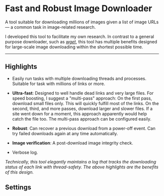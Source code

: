 # Fast and Robust Image Downloader
A tool suitable for downloading millions of images given a list of image URLs — a common task in image-related research.

I developed this tool to facilitate my own research. In contrast to a general purpose downloader, such as *[wget](https://www.gnu.org/software/wget/)*, this tool has multiple benefits designed for large-scale image downloading within the shortest possible time.

-----------------------------------

## Highlights

- Easily run tasks with multiple downloading threads and processes. Suitable for task with millions of links or more.

- **Ultra-fast**: Designed to well handle dead links and very large files. For speed boosting, I suggest a "multi-pass" approach: On the first pass, download small files only. This will quickly fulfill most of the links. On the second, third, and more passes, download larger and slower files. If a site went down for a moment, this approach apparently would help catch the file too. The multi-pass approach can be configured easily.

- **Robust**: Can recover a previous download from a power-off event. Can try failed downloads again at any time automatically.

- **Image verification**: A post-download image integrity check.

- Verbose log.

*Technically, this tool elegantly maintains a log that tracks the downloading status of each link with thread-safety. The above highlights are the benefits of this design.*

## Settings

<!-- to do -->

